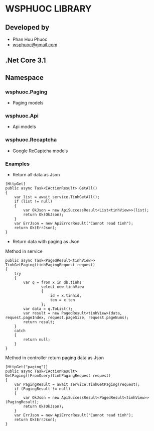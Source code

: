 # WSPHUOC LIBRARY
## Developed by
- Phan Huu Phuoc
- wsphuoc@gmail.com
## .Net Core 3.1
## Namespace
### wsphuoc.Paging
- Paging models
### wsphuoc.Api
- Api models
### wsphuoc.Recaptcha
- Google ReCaptcha models
### Examples
- Return all data as Json
```
[HttpGet]
public async Task<IActionResult> GetAll()
{
    var list = await service.TinhGetAll();
    if (list != null)
    {
        var OkJson = new ApiSuccessResult<List<tinhView>>(list);
        return Ok(OkJson);
    }
    var ErrJson = new ApiErrorResult("Cannot read tinh");
    return Ok(ErrJson);
}
```
- Return data with paging as Json

Method in service
```
public async Task<PagedResult<tinhView>> TinhGetPaging(tinhPagingRequest request)
{
    try
    {
        var q = from x in db.tinhs
                select new tinhView
                {
                    id = x.tinhid,
                    ten = x.ten
                };
        var data = q.ToList();
        var result = new PagedResult<tinhView>(data, request.pageIndex, request.pageSize, request.pageNums);
        return result;
    }
    catch
    {
        return null;
    }
}
```
Method in controller return paging data as Json
```
[HttpGet("paging")]
public async Task<IActionResult> GetPaging([FromQuery]tinhPagingRequest request)
{
    var PagingResult = await service.TinhGetPaging(request);
    if (PagingResult != null)
    {
        var OkJson = new ApiSuccessResult<PagedResult<tinhView>>(PagingResult);
        return Ok(OkJson);
    }
    var ErrJson = new ApiErrorResult("Cannot read tinh");
    return Ok(ErrJson);
}
```
